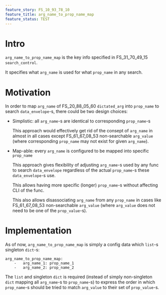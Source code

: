 ```yaml
---
feature_story: FS_10_93_78_10
feature_title: arg_name_to_prop_name_map
feature_status: TEST
---
```


# Intro

`arg_name_to_prop_name_map` is the key info specified in FS_31_70_49_15 `search_control`.

It specifies what `arg_name` is used for what `prop_name` in any search.

# Motivation

In order to map `arg_name` of FS_20_88_05_60 `dictated_arg` into `prop_name` to
search `data_envelope`-s, there could be two design choices:

*   Simplistic: all `arg_name`-s are identical to corresponding `prop_name`-s

    This approach would effectively get rid of the consept of `arg_name` in almost in all cases except
    FS_61_67_08_53 non-searchable `arg_value` (where corresponding `prop_name` may not exist for given `arg_name`).

*   Map-able: every `arg_name` is configured to be mapped into specific `prop_name`

    This approach gives flexibility of adjusting `arg_name`-s used by
    any func to search `data_envelope` regardless of the actual `prop_name`-s these `data_envelope`-s use.

    This allows having more specific (longer) `prop_name`-s without affecting CLI of the func.

    This also allows disassociating `arg_name` from any `prop_name` in  cases like
    FS_61_67_08_53 non-searchable `arg_value` (where `arg_value` does not need to be one of the `prop_value`-s).

# Implementation

As of now, `arg_name_to_prop_name_map` is simply a config data which `list`-s singleton `dict`-s:

```
arg_name_to_prop_name_map:
    -   arg_name_1: prop_name_1
    -   arg_name_2: prop_name_2
```

The `list` and singleton `dict` is required
(instead of simply non-singleton `dict` mapping all `arg_name`-s to `prop_name`-s)
to express the order in which `prop_name`-s should be tried to match `arg_value` to their set of `prop_value`-s.
